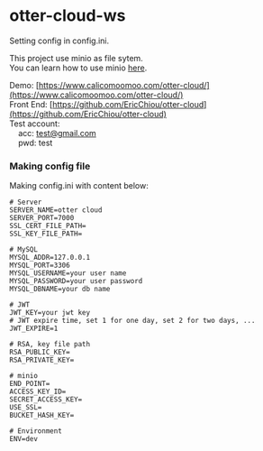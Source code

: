 ﻿# otter-cloud-ws
Setting config in config.ini.  

This project use minio as file sytem.  
You can learn how to use minio [here](https://docs.min.io/docs/minio-quickstart-guide.html).  
  
Demo: [https://www.calicomoomoo.com/otter-cloud/](https://www.calicomoomoo.com/otter-cloud/)   
Front End: [https://github.com/EricChiou/otter-cloud](https://github.com/EricChiou/otter-cloud)   
Test account:   
&nbsp;&nbsp;&nbsp;&nbsp;acc: test@gmail.com   
&nbsp;&nbsp;&nbsp;&nbsp;pwd: test   

### Making config file
Making config.ini with content below:  
```
# Server
SERVER_NAME=otter cloud
SERVER_PORT=7000
SSL_CERT_FILE_PATH=
SSL_KEY_FILE_PATH=

# MySQL
MYSQL_ADDR=127.0.0.1
MYSQL_PORT=3306
MYSQL_USERNAME=your user name
MYSQL_PASSWORD=your user password
MYSQL_DBNAME=your db name

# JWT
JWT_KEY=your jwt key
# JWT expire time, set 1 for one day, set 2 for two days, ...
JWT_EXPIRE=1

# RSA, key file path
RSA_PUBLIC_KEY=
RSA_PRIVATE_KEY=

# minio
END_POINT=
ACCESS_KEY_ID=
SECRET_ACCESS_KEY=
USE_SSL=
BUCKET_HASH_KEY=

# Environment
ENV=dev
```
